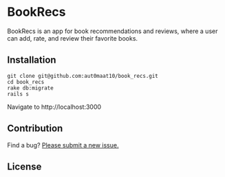 # BookRecs

BookRecs is an app for book recommendations and reviews, where a user can add, rate, and review their favorite books. 

## Installation

```
git clone git@github.com:aut0maat10/book_recs.git
cd book_recs
rake db:migrate
rails s

```
Navigate to http://localhost:3000

## Contribution

Find a bug? [Please submit a new issue.](https://github.com/aut0maat10/book_recs/issues/new)


## License


